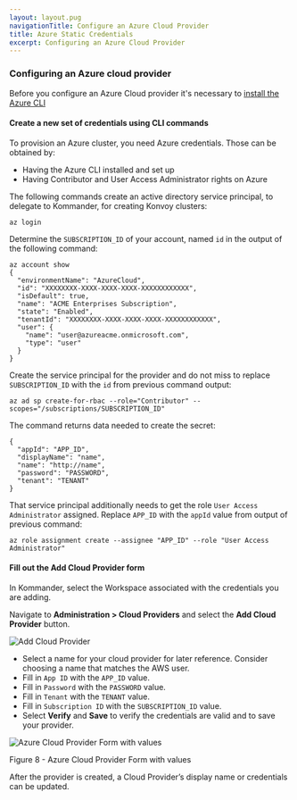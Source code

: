 ```yaml
---
layout: layout.pug
navigationTitle: Configure an Azure Cloud Provider
title: Azure Static Credentials
excerpt: Configuring an Azure Cloud Provider
---
```


### Configuring an Azure cloud provider

Before you configure an Azure Cloud provider it's necessary to [install the Azure CLI](https://docs.microsoft.com/en-us/cli/azure/install-azure-cli?view=azure-cli-latest)

#### Create a new set of credentials using CLI commands

To provision an Azure cluster, you need Azure credentials. Those can be obtained by:

- Having the Azure CLI installed and set up
- Having Contributor and User Access Administrator rights on Azure

The following commands create an active directory service principal, to delegate to Kommander, for creating Konvoy clusters:

```
az login
```

Determine the `SUBSCRIPTION_ID` of your account, named `id` in the output of the following command:

```
az account show
{
  "environmentName": "AzureCloud",
  "id": "XXXXXXXX-XXXX-XXXX-XXXX-XXXXXXXXXXXX",
  "isDefault": true,
  "name": "ACME Enterprises Subscription",
  "state": "Enabled",
  "tenantId": "XXXXXXXX-XXXX-XXXX-XXXX-XXXXXXXXXXXX",
  "user": {
    "name": "user@azureacme.onmicrosoft.com",
    "type": "user"
  }
}
```

Create the service principal for the provider and do not miss to replace `SUBSCRIPTION_ID` with the `id` from previous command output:

```
az ad sp create-for-rbac --role="Contributor" --scopes="/subscriptions/SUBSCRIPTION_ID"
```

The command returns data needed to create the secret:

```
{
  "appId": "APP_ID",
  "displayName": "name",
  "name": "http://name",
  "password": "PASSWORD",
  "tenant": "TENANT"
}
```

That service principal additionally needs to get the role `User Access Administrator` assigned. Replace `APP_ID` with the `appId` value from output of previous command:

```
az role assignment create --assignee "APP_ID" --role "User Access Administrator"
```

#### Fill out the Add Cloud Provider form

In Kommander, select the Workspace associated with the credentials you are adding.

Navigate to **Administration > Cloud Providers** and select the **Add Cloud Provider** button.

![Add Cloud Provider](/ksphere/kommander/img/add-cloud-provider.png)

- Select a name for your cloud provider for later reference. Consider choosing a name that matches the AWS user.
- Fill in `App ID` with the `APP_ID` value.
- Fill in `Password` with the `PASSWORD` value.
- Fill in `Tenant` with the `TENANT` value.
- Fill in `Subscription ID` with the `SUBSCRIPTION_ID` value.
- Select **Verify** and **Save** to verify the credentials are valid and to save your provider.

![Azure Cloud Provider Form with values](/ksphere/kommander/img/Azure-Cloud-provider-with-values.png)

Figure 8 - Azure Cloud Provider Form with values

After the provider is created, a Cloud Provider’s display name or credentials can be updated.
